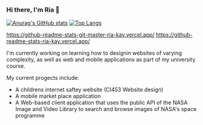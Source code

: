 ### Hi there, I'm Ria 👋

[![Anurag's GitHub stats](https://github-readme-stats.vercel.app/api?username=Ria-Kay)](https://github.com/anuraghazra/github-readme-stats)
[![Top Langs](https://github-readme-stats-ria-kay.vercel.app//api/top-langs/?username=Ria-Kay)](https://github.com/anuraghazra/github-readme-stats)



https://github-readme-stats-git-master-ria-kay.vercel.app/
https://github-readme-stats-ria-kay.vercel.app/
<!--
**Ria-Kay/Ria-Kay** is a ✨ _special_ ✨ repository because its `README.md` (this file) appears on your GitHub profile.

Here are some ideas to get you started: 

- 🔭 I’m currently working on ...
- 🌱 I’m currently learning ...
- 👯 I’m looking to collaborate on ...
- 🤔 I’m looking for help with ...
- 💬 Ask me about ...
- 📫 How to reach me: ...
- 😄 Pronouns: ...
- ⚡ Fun fact: ...
-->
I'm currently working on learning how to designin websites of varying complexity, as well as web and mobile applications as part of my university course.

My current progects include:
- A childrens internet saftey website (CI453 Website design)
- A mobile market place application
- A Web-based client application that uses the public API of the NASA Image and Video Library to search and browse images of NASA's space programme
